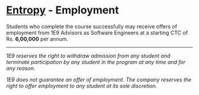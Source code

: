 # [Entropy](index.md) - Employment

Students who complete the course successfully may receive offers of employment from 1E9 Advisors as Software Engineers at a starting CTC of Rs. **6,00,000** per annum.

---

_1E9 reserves the right to withdraw admission from any student and terminate participation by any student in the program at any time and for any reason._

_1E9 does not guarantee an offer of employment. The company reserves the right to offer employment to any student at its sole discretion._
